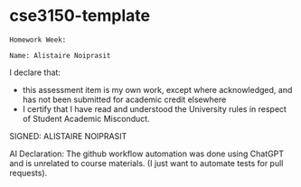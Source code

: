 # cse3150-template
`Homework Week: `

`Name: Alistaire Noiprasit`

I declare that:
- this assessment item is my own work, except where acknowledged, and has not been submitted for
academic credit elsewhere
- I certify that I have read and understood the University rules in respect of Student Academic
Misconduct.

SIGNED: ALISTAIRE NOIPRASIT

AI Declaration:
The github workflow automation was done using ChatGPT and is unrelated to course materials. 
(I just want to automate tests for pull requests).
